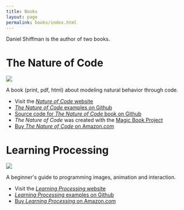 ```yaml
---
title: Books
layout: page
permalink: books/index.html
---
```


Daniel Shiffman is the author of two books.

# The Nature of Code

![](http://placehold.it/250x300)

A book (print, pdf, html) about modeling natural behavior through code.

- Visit the [_Nature of Code_ website](http://natureofcode.com)
- [_The Nature of Code_ examples on Github](https://github.com/shiffman/The-Nature-of-Code-Examples)
- [Source code for _The Nature of Code_ book on Github](https://github.com/shiffman/The-Nature-of-Code)
- _The Nature of Code_ was created with the [Magic Book Project](https://github.com/runemadsen/Magic-Book-Project)
- [Buy _The Nature of Code_ on Amazon.com](http://www.amazon.com/Nature-Code-Simulating-Natural-Processing/dp/0985930802/ref=sr_1_2?s=books&ie=UTF8&qid=1372371874&sr=1-2)

# Learning Processing

![](http://placehold.it/250x300)

A beginner's guide to programming images, animation and interaction.

- Visit the [_Learning Processing_ website](http://learningprocessing.com)
- [_Learning Processing_ examples on Github](https://github.com/shiffman/LearningProcessing)
- [Buy _Learning Processing_ on Amazon.com](http://www.amazon.com/Learning-Processing-Beginners-Programming-Interaction/dp/0123736021/ref=sr_1_1?ie=UTF8&qid=1372371817&sr=8-1&keywords=learning+processing)